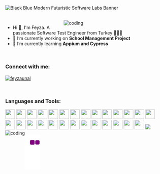 ![Black Blue Modern Futuristic Software Labs Banner](https://github.com/feyza-unal/feyza-unal/assets/14862420/3a955a46-0fef-4906-a080-045c7c325521)

<br>
<img align="right" alt="coding" width="320" src="https://res.cloudinary.com/practicaldev/image/fetch/s--2bZIjPGC--/c_limit%2Cf_auto%2Cfl_progressive%2Cq_66%2Cw_880/https://dev-to-uploads.s3.amazonaws.com/i/d4tvukbt5mra37cvwklk.gif">


- Hi 👋, I'm Feyza. A passionate Software Test Engineer from Turkey 👩🏼‍💻
- 🔭 I’m currently working on **School Management Project**
- 🌱 I’m currently learning **Appium and Cypress**

<br>
<h3 align="left">Connect with me:</h3>
<p align="left">
<a href="https://linkedin.com/in/feyzaunal" target="blank"><img align="center" 
                                                                src="https://raw.githubusercontent.com/rahuldkjain/github-profile-readme-generator/master/src/images/icons/Social/linked-in-alt.svg" alt="feyzaunal" height="30" width="40" /></a>
</p>
<br>
<h3 align="left">Languages and Tools:</h3>
<p align="left">
<img src="https://cdn.jsdelivr.net/gh/devicons/devicon/icons/selenium/selenium-original.svg" width="30" height="30" />
<img src="https://cdn.jsdelivr.net/gh/devicons/devicon/icons/cucumber/cucumber-plain.svg" width="30" height="30"  />  
<img src="https://cdn.jsdelivr.net/gh/devicons/devicon/icons/css3/css3-original.svg" width="30" height="30"  />
<img src="https://cdn.jsdelivr.net/gh/devicons/devicon/icons/html5/html5-original.svg" width="30" height="30" />  
<img src="https://cdn.jsdelivr.net/gh/devicons/devicon/icons/apple/apple-original.svg" width="30" height="30" />
<img src="https://cdn.jsdelivr.net/gh/devicons/devicon/icons/c/c-original.svg" width="30" height="30" />
<img src="https://cdn.jsdelivr.net/gh/devicons/devicon/icons/cplusplus/cplusplus-original.svg" width="30" height="30" />
<img src="https://cdn.jsdelivr.net/gh/devicons/devicon/icons/docker/docker-original.svg" width="30" height="30" />
<img src="https://cdn.jsdelivr.net/gh/devicons/devicon/icons/git/git-original.svg" width="30" height="30" />
<img src="https://cdn.jsdelivr.net/gh/devicons/devicon/icons/github/github-original.svg" width="30" height="30" />
<img src="https://cdn.jsdelivr.net/gh/devicons/devicon/icons/intellij/intellij-original.svg" width="30" height="30" />
<img src="https://cdn.jsdelivr.net/gh/devicons/devicon/icons/java/java-original-wordmark.svg" width="30" height="30" />
<img src="https://cdn.jsdelivr.net/gh/devicons/devicon/icons/amazonwebservices/amazonwebservices-plain-wordmark.svg" width="30" height="30" />
<img src="https://cdn.jsdelivr.net/gh/devicons/devicon/icons/javascript/javascript-original.svg" width="30" height="30" />
<img src="https://cdn.jsdelivr.net/gh/devicons/devicon/icons/jetbrains/jetbrains-original.svg" width="30" height="30" />
<img src="https://cdn.jsdelivr.net/gh/devicons/devicon/icons/jenkins/jenkins-original.svg" width="30" height="30" />
<img src="https://cdn.jsdelivr.net/gh/devicons/devicon/icons/jira/jira-original-wordmark.svg" width="30" height="30" />
<img src="https://cdn.jsdelivr.net/gh/devicons/devicon/icons/mysql/mysql-original.svg" width="30" height="30" />
<img src="https://cdn.jsdelivr.net/gh/devicons/devicon/icons/php/php-original.svg" width="30" height="30" />
<img src="https://cdn.jsdelivr.net/gh/devicons/devicon/icons/oracle/oracle-original.svg" width="30" height="30" />
<img src="https://cdn.jsdelivr.net/gh/devicons/devicon/icons/photoshop/photoshop-plain.svg" width="30" height="30"  />
<img src="https://cdn.jsdelivr.net/gh/devicons/devicon/icons/postgresql/postgresql-original.svg" width="30" height="30" />
<img src="https://cdn.jsdelivr.net/gh/devicons/devicon/icons/slack/slack-original.svg" width="30" height="30" />
<img src="https://cdn.jsdelivr.net/gh/devicons/devicon/icons/symfony/symfony-original.svg" width="30" height="30" />
<img src="https://cdn.jsdelivr.net/gh/devicons/devicon/icons/trello/trello-plain-wordmark.svg" width="30" height="30" />
<img src="https://cdn.jsdelivr.net/gh/devicons/devicon/icons/xcode/xcode-original.svg" width="30" height="30" />
<img src="https://cdn.jsdelivr.net/gh/devicons/devicon/icons/vscode/vscode-original.svg" width="30" height="30" />

<img src="https://www.animatedimages.org/data/media/562/animated-line-image-0184.gif" width="1900" />
<img align="left" alt="coding"  src="https://github.com/mayankchaudhary26/Cool-Readme-ideas/blob/master/data/screen%20open.gif  ">  
    
![snake gif](https://github.com/feyza-unal/feyza-unal/blob/output/github-contribution-grid-snake.gif)
  
